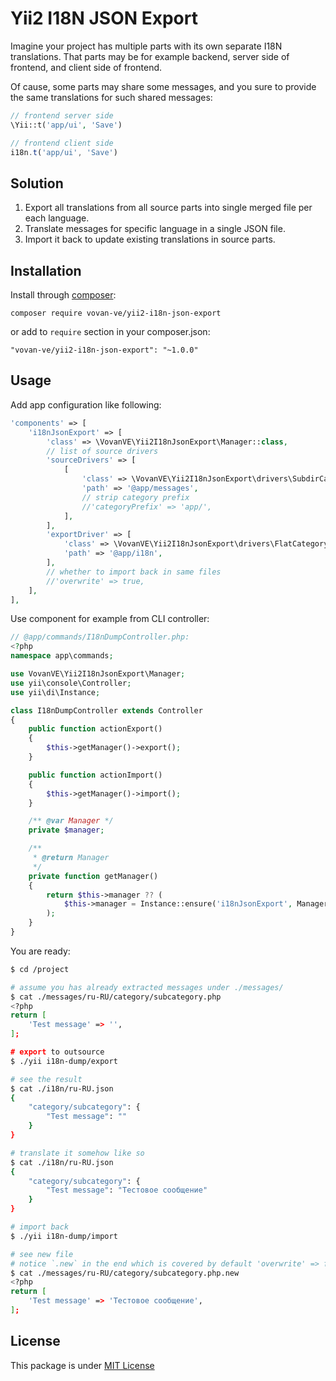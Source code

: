 Yii2 I18N JSON Export
=====================

Imagine your project has multiple parts with its own separate I18N translations.
That parts may be for example backend, server side of frontend, and client side of frontend.

Of cause, some parts may share some messages, and you sure to provide the same translations
for such shared messages:

```php
// frontend server side
\Yii::t('app/ui', 'Save')
```

```js
// frontend client side
i18n.t('app/ui', 'Save')
```

Solution
--------

1. Export all translations from all source parts into single merged file per each language.
1. Translate messages for specific language in a single JSON file.
1. Import it back to update existing translations in source parts.

Installation
------------

Install through [composer][]:

    composer require vovan-ve/yii2-i18n-json-export

or add to `require` section in your composer.json:

    "vovan-ve/yii2-i18n-json-export": "~1.0.0"

Usage
-----

Add app configuration like following:

```php
'components' => [
    'i18nJsonExport' => [
        'class' => \VovanVE\Yii2I18nJsonExport\Manager::class,
        // list of source drivers
        'sourceDrivers' => [
            [
                'class' => \VovanVE\Yii2I18nJsonExport\drivers\SubdirCategoryPhpDriver::class,
                'path' => '@app/messages',
                // strip category prefix
                //'categoryPrefix' => 'app/',
            ],
        ],
        'exportDriver' => [
            'class' => \VovanVE\Yii2I18nJsonExport\drivers\FlatCategoryDriver::class,
            'path' => '@app/i18n',
        ],
        // whether to import back in same files
        //'overwrite' => true,
    ],
],
```

Use component for example from CLI controller:

```php
// @app/commands/I18nDumpController.php:
<?php
namespace app\commands;

use VovanVE\Yii2I18nJsonExport\Manager;
use yii\console\Controller;
use yii\di\Instance;

class I18nDumpController extends Controller
{
    public function actionExport()
    {
        $this->getManager()->export();
    }

    public function actionImport()
    {
        $this->getManager()->import();
    }

    /** @var Manager */
    private $manager;

    /**
     * @return Manager
     */
    private function getManager()
    {
        return $this->manager ?? (
            $this->manager = Instance::ensure('i18nJsonExport', Manager::class)
        );
    }
}
```

You are ready:

```sh
$ cd /project

# assume you has already extracted messages under ./messages/
$ cat ./messages/ru-RU/category/subcategory.php
<?php
return [
    'Test message' => '',
];

# export to outsource
$ ./yii i18n-dump/export

# see the result
$ cat ./i18n/ru-RU.json
{
    "category/subcategory": {
        "Test message": ""
    }
}

# translate it somehow like so
$ cat ./i18n/ru-RU.json
{
    "category/subcategory": {
        "Test message": "Тестовое сообщение"
    }
}

# import back
$ ./yii i18n-dump/import

# see new file
# notice `.new` in the end which is covered by default 'overwrite' => false in Manager
$ cat ./messages/ru-RU/category/subcategory.php.new
<?php
return [
    'Test message' => 'Тестовое сообщение',
];
```

License
-------

This package is under [MIT License][mit]


[composer]: http://getcomposer.org/
[mit]: https://opensource.org/licenses/MIT
